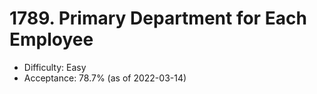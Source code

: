 # 1789. Primary Department for Each Employee
- Difficulty: Easy
- Acceptance: 78.7% (as of 2022-03-14)
